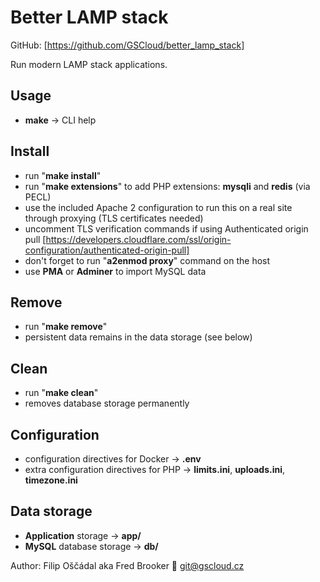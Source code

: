 # Better LAMP stack

GitHub: [https://github.com/GSCloud/better_lamp_stack]  

Run modern LAMP stack applications.

## Usage

* **make** -> CLI help

## Install

* run "**make install**"
* run "**make extensions**" to add PHP extensions: **mysqli** and **redis** (via PECL)
* use the included Apache 2 configuration to run this on a real site through proxying (TLS certificates needed)
* uncomment TLS verification commands if using Authenticated origin pull [https://developers.cloudflare.com/ssl/origin-configuration/authenticated-origin-pull]
* don't forget to run "**a2enmod proxy**" command on the host
* use **PMA** or **Adminer** to import MySQL data

## Remove

* run "**make remove**"
* persistent data remains in the data storage (see below)

## Clean

* run "**make clean**"
* removes database storage permanently

## Configuration

* configuration directives for Docker -> **.env**
* extra configuration directives for PHP -> **limits.ini**, **uploads.ini**, **timezone.ini**

## Data storage

* **Application** storage -> **app/**
* **MySQL** database storage -> **db/**

Author: Filip Oščádal aka Fred Brooker 💌 <git@gscloud.cz>
